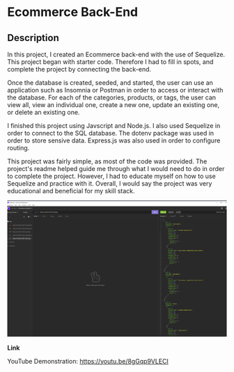 # Ecommerce Back-End

## Description

In this project, I created an Ecommerce back-end with the use of Sequelize. This project began with starter code. Therefore I had to fill in spots, and complete the project by connecting the back-end.

Once the database is created, seeded, and started, the user can use an application such as Insomnia or Postman in order to access or interact with the database. For each of the categories, products, or tags, the user can view all, view an individual one, create a new one, update an existing one, or delete an existing one.

I finished this project using Javscript and Node.js. I also used Sequelize in order to connect to the SQL database. The dotenv package was used in order to store sensive data. Express.js was also used in order to configure routing.

This project was fairly simple, as most of the code was provided. The project's readme helped guide me through what I would need to do in order to complete the project. However, I had to educate myself on how to use Sequelize and practice with it. Overall, I would say the project was very educational and beneficial for my skill stack.

![](./assets/screenshot.png)

**Link** 

YouTube Demonstration: https://youtu.be/8gGqp9VLECI